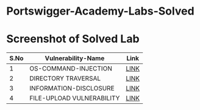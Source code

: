 # Portswigger-Academy-Labs-Solved

# Screenshot of Solved Lab

|S.No|Vulnerability-Name          |Link                                           |
|----|----------------------------|-----------------------------------------------|
|1   |OS-COMMAND-INJECTION        |[LINK](https://github.com/ctflearner/Portswigger-Academy-Labs-Solved/tree/main/OS-COMMAND-Injection)|
|2   |DIRECTORY TRAVERSAL         |[LINK](https://github.com/ctflearner/Portswigger-Academy-Labs-Solved/blob/main/Directory%20Traversal/Diretory-Traversal-lab.md)|
|3   |INFORMATION-DISCLOSURE      |[LINK](https://github.com/ctflearner/Portswigger-Academy-Labs-Solved/blob/main/Information%20Disclosure/Information-Disclosure-Lab-Solved.md)|
|4   |FILE-UPLOAD VULNERABILITY   |[LINK](https://github.com/ctflearner/Portswigger-Academy-Labs-Solved/blob/main/File%20Upload%20Vulnerabilities/FILE-UPLOAD-VULNERABILITY.md)|

